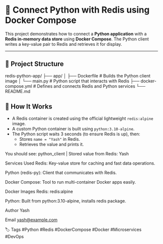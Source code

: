 # 🔗 Connect Python with Redis using Docker Compose

This project demonstrates how to connect a **Python application** with a **Redis in-memory data store** using **Docker Compose**. The Python client writes a key-value pair to Redis and retrieves it for display.

---

## 📁 Project Structure

redis-python-app/
├── app/
│ ├── Dockerfile # Builds the Python client image
│ └── main.py # Python script that interacts with Redis
├── docker-compose.yml # Defines and connects Redis and Python services
└── README.md

## 🚀 How It Works

- A Redis container is created using the official lightweight `redis:alpine` image.
- A custom Python container is built using `python:3.10-alpine`.
- The Python script waits 3 seconds (to ensure Redis is up), then:
  - Stores `name = "Yash"` in Redis.
  - Retrieves the value and prints it.


You should see:
python_client  | Stored value from Redis: Yash

Services Used
Redis: Key-value store for caching and fast data operations.

Python (redis-py): Client that communicates with Redis.

Docker Compose: Tool to run multi-container Docker apps easily.

Docker Images
Redis: redis:alpine

Python: Built from python:3.10-alpine, installs redis package.


Author
Yash

Email
yash@example.com

🏷️ Tags
#Python #Redis #DockerCompose #Docker #Microservices #DevOps
